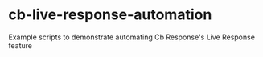 # cb-live-response-automation
Example scripts to demonstrate automating Cb Response's Live Response feature
